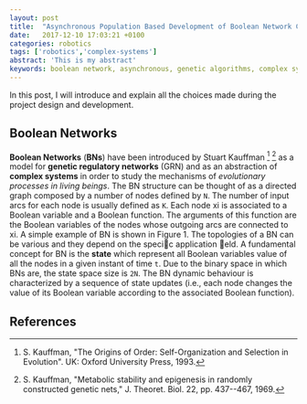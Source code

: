 ```yaml
---
layout: post
title:  "Asynchronous Population Based Development of Boolean Network Controller"
date:   2017-12-10 17:03:21 +0100
categories: robotics
tags: ['robotics','complex-systems']
abstract: 'This is my abstract'
keywords: boolean network, asynchronous, genetic algorithms, complex systems
---
```



In this post, I will introduce and explain all the choices made during the project design and development.

## Boolean Networks

**Boolean Networks** (**BNs**) have been introduced by Stuart Kauffman [^fn1] [^fn2]  as a model for **genetic regulatory networks** (GRN) and as an abstraction of **complex systems** in order to study the mechanisms of *evolutionary processes in living beings*. The BN structure can be thought of as a directed graph composed by a number of nodes defined by `N`. The number of input arcs for each node is usually defined as `K`. Each node xi is associated to a Boolean variable and a Boolean function. The arguments of this function are the Boolean variables of the nodes whose outgoing arcs are connected to xi.
A simple example of BN is shown in Figure 1. The topologies of a BN can be various and they depend on the specic application eld. A fundamental concept for BN is the **state** which represent all Boolean variables value of all the nodes in a given instant of time `t`. Due to the binary space in which BNs are, the state space size is `2N`. The BN dynamic behaviour is characterized by a sequence of state updates (i.e., each node changes the value of its
Boolean variable according to the associated Boolean function). 


## References

[^fn1]:  S. Kauffman, "The Origins of Order: Self-Organization and Selection in Evolution". UK: Oxford University Press, 1993.

[^fn2]: S. Kauffman, "Metabolic stability and epigenesis in randomly constructed genetic nets," J. Theoret. Biol. 22, pp. 437--467, 1969.
